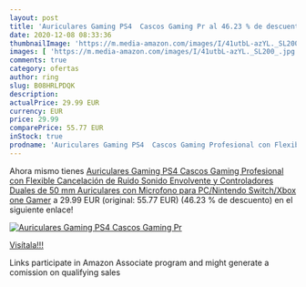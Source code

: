 ```yaml
---
layout: post
title: 'Auriculares Gaming PS4  Cascos Gaming Pr al 46.23 % de descuento'
date: 2020-12-08 08:33:36
thumbnailImage: 'https://m.media-amazon.com/images/I/41utbL-azYL._SL200_.jpg'
images: [ 'https://m.media-amazon.com/images/I/41utbL-azYL._SL200_.jpg' ]
comments: true
category: ofertas
author: ring
slug: B08HRLPDQK
description:
actualPrice: 29.99 EUR
currency: EUR
price: 29.99
comparePrice: 55.77 EUR
inStock: true
prodname: 'Auriculares Gaming PS4  Cascos Gaming Profesional con Flexible Cancelación de Ruido  Sonido Envolvente y Controladores Duales de 50 mm  Auriculares con Microfono para PC/Nintendo Switch/Xbox one Gamer'
---
```


Ahora mismo tienes [Auriculares Gaming PS4  Cascos Gaming Profesional con Flexible Cancelación de Ruido  Sonido Envolvente y Controladores Duales de 50 mm  Auriculares con Microfono para PC/Nintendo Switch/Xbox one Gamer](https://www.amazon.es/dp/B08HRLPDQK/?tag=tolees-21) a 29.99 EUR (original: 55.77 EUR) (46.23 %  de descuento) en el siguiente enlace!

[![Auriculares Gaming PS4  Cascos Gaming Pr](https://m.media-amazon.com/images/I/41utbL-azYL._SL200_.jpg)](https://www.amazon.es/dp/B08HRLPDQK/?tag=tolees-21)

[Visítala!!!](https://www.amazon.es/dp/B08HRLPDQK/?tag=tolees-21)

Links participate in Amazon Associate program and might generate a comission on qualifying sales
